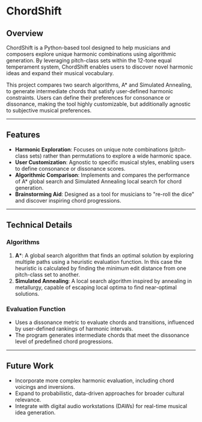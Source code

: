 # ChordShift

## Overview
ChordShift is a Python-based tool designed to help musicians and composers explore unique harmonic combinations using algorithmic generation. By leveraging pitch-class sets within the 12-tone equal temperament system, ChordShift enables users to discover novel harmonic ideas and expand their musical vocabulary.

This project compares two search algorithms, A* and Simulated Annealing, to generate intermediate chords that satisfy user-defined harmonic constraints. Users can define their preferences for consonance or dissonance, making the tool highly customizable, but additionally agnostic to subjective musical preferences.

---

## Features
- **Harmonic Exploration**: Focuses on unique note combinations (pitch-class sets) rather than permutations to explore a wide harmonic space.
- **User Customization**: Agnostic to specific musical styles, enabling users to define consonance or dissonance scores.
- **Algorithmic Comparison**: Implements and compares the performance of A* global search and Simulated Annealing local search for chord generation.
- **Brainstorming Aid**: Designed as a tool for musicians to "re-roll the dice" and discover inspiring chord progressions.

---

## Technical Details
### Algorithms
1. **A***: A global search algorithm that finds an optimal solution by exploring multiple paths using a heuristic evaluation function. In this case the heuristic is calculated by finding the minimum edit distance from one pitch-class set to another.
2. **Simulated Annealing**: A local search algorithm inspired by annealing in metallurgy, capable of escaping local optima to find near-optimal solutions.

### Evaluation Function
- Uses a dissonance metric to evaluate chords and transitions, influenced by user-defined rankings of harmonic intervals.
- The program generates intermediate chords that meet the dissonance level of predefined chord progressions.

---

## Future Work
- Incorporate more complex harmonic evaluation, including chord voicings and inversions.
- Expand to probabilistic, data-driven approaches for broader cultural relevance.
- Integrate with digital audio workstations (DAWs) for real-time musical idea generation.

